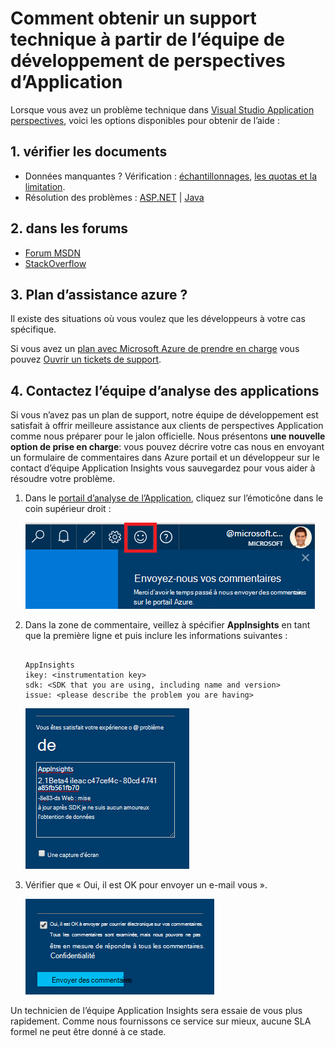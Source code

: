 <properties 
    pageTitle="Comment obtenir un support technique à partir de l’équipe de développement de perspectives Application | Microsoft Azure" 
    description="Lorsque vous avez un cas nécessitant une prise en charge spéciale à partir de l’équipe de développement Application perspectives, voici comment vous pouvez envoyer les détails pour obtenir une assistance technique." 
    services="application-insights" 
    documentationCenter=""
    authors="alexbulankou" 
    manager="douge"/>
 
<tags 
    ms.service="application-insights" 
    ms.workload="tbd" 
    ms.tgt_pltfrm="ibiza" 
    ms.devlang="na" 
    ms.topic="article" 
    ms.date="06/01/2016" 
    ms.author="albulank"/>
    
# <a name="how-to-get-technical-support-from-application-insights-development-team"></a>Comment obtenir un support technique à partir de l’équipe de développement de perspectives d’Application
    
Lorsque vous avez un problème technique dans [Visual Studio Application perspectives](app-insights-overview.md), voici les options disponibles pour obtenir de l’aide :

## <a name="1-check-the-documents"></a>1. vérifier les documents

* Données manquantes ? Vérification : [échantillonnages](app-insights-sampling.md), [les quotas et la limitation](app-insights-pricing.md).
* Résolution des problèmes : [ASP.NET](app-insights-troubleshoot-faq.md) | [Java](app-insights-java-troubleshoot.md)

## <a name="2-search-the-forums"></a>2. dans les forums

* [Forum MSDN](https://social.msdn.microsoft.com/Forums/vstudio/home?forum=ApplicationInsights)
* [StackOverflow](http://stackoverflow.com/questions/tagged/ms-application-insights)

## <a name="3-azure-support-plan"></a>3. Plan d’assistance azure ?

Il existe des situations où vous voulez que les développeurs à votre cas spécifique. 

Si vous avez un [plan avec Microsoft Azure de prendre en charge](https://azure.microsoft.com/support/plans/) vous pouvez [Ouvrir un tickets de support](https://portal.azure.com/?#blade/Microsoft_Azure_Support/HelpAndSupportBlade).

## <a name="4-contact-the-application-insights-team"></a>4. Contactez l’équipe d’analyse des applications

Si vous n’avez pas un plan de support, notre équipe de développement est satisfait à offrir meilleure assistance aux clients de perspectives Application comme nous préparer pour le jalon officielle. Nous présentons **une nouvelle option de prise en charge**: vous pouvez décrire votre cas nous en envoyant un formulaire de commentaires dans Azure portail et un développeur sur le contact d’équipe Application Insights vous sauvegardez pour vous aider à résoudre votre problème.


1. Dans le [portail d’analyse de l’Application](https://portal.azure.com), cliquez sur l’émoticône dans le coin supérieur droit :  

    ![Bouton Commentaires](./media/app-insights-get-dev-support/01.png)   

2. Dans la zone de commentaire, veillez à spécifier **AppInsights** en tant que la première ligne et puis inclure les informations suivantes :   

    ```

    AppInsights   
    ikey: <instrumentation key>   
    sdk: <SDK that you are using, including name and version>  
    issue: <please describe the problem you are having>

    ```   

    ![Boîte de dialogue de commentaires](./media/app-insights-get-dev-support/02.png)   

3. Vérifier que « Oui, il est OK pour envoyer un e-mail vous ». 

    ![Soumettre la section](./media/app-insights-get-dev-support/03.png)  

Un technicien de l’équipe Application Insights sera essaie de vous plus rapidement. Comme nous fournissons ce service sur mieux, aucune SLA formel ne peut être donné à ce stade.


